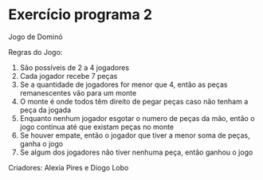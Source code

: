 # Exercício programa 2
Jogo de Dominó

Regras do Jogo:
1) São possíveis de 2 a 4 jogadores
2) Cada jogador recebe 7 peças
3) Se a quantidade de jogadores for menor que 4, então as peças remanescentes vão para um monte
4) O monte é onde todos têm direito de pegar peças caso não tenham a peça da jogada 
5) Enquanto nenhum jogador esgotar o numero de peças da mão, então o jogo continua até que existam peças no monte
6) Se houver empate, então o jogador que tiver a menor soma de peças, ganha o jogo
7) Se algum dos jogadores não tiver nenhuma peça, então ganhou o jogo 


Criadores: Alexia Pires e Diogo Lobo
